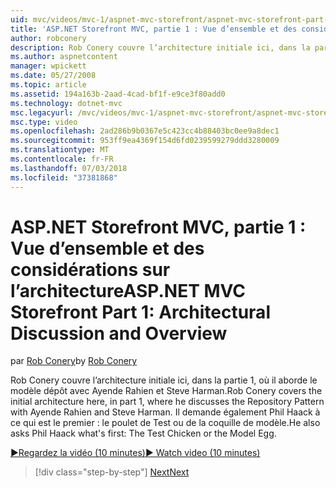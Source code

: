 ```yaml
---
uid: mvc/videos/mvc-1/aspnet-mvc-storefront/aspnet-mvc-storefront-part-1-architectural-discussion-and-overview
title: 'ASP.NET Storefront MVC, partie 1 : Vue d’ensemble et des considérations sur l’architecture | Microsoft Docs'
author: robconery
description: Rob Conery couvre l’architecture initiale ici, dans la partie 1, où il aborde le modèle dépôt avec Ayende Rahien et Steve Harman. Il demande également Phil...
ms.author: aspnetcontent
manager: wpickett
ms.date: 05/27/2008
ms.topic: article
ms.assetid: 194a163b-2aad-4cad-bf1f-e9ce3f80add0
ms.technology: dotnet-mvc
msc.legacyurl: /mvc/videos/mvc-1/aspnet-mvc-storefront/aspnet-mvc-storefront-part-1-architectural-discussion-and-overview
msc.type: video
ms.openlocfilehash: 2ad286b9b0367e5c423cc4b88403bc0ee9a8dec1
ms.sourcegitcommit: 953ff9ea4369f154d6fd0239599279ddd3280009
ms.translationtype: MT
ms.contentlocale: fr-FR
ms.lasthandoff: 07/03/2018
ms.locfileid: "37381868"
---
```

<a name="aspnet-mvc-storefront-part-1-architectural-discussion-and-overview"></a><span data-ttu-id="98f17-104">ASP.NET Storefront MVC, partie 1 : Vue d’ensemble et des considérations sur l’architecture</span><span class="sxs-lookup"><span data-stu-id="98f17-104">ASP.NET MVC Storefront Part 1: Architectural Discussion and Overview</span></span>
====================
<span data-ttu-id="98f17-105">par [Rob Conery](https://github.com/robconery)</span><span class="sxs-lookup"><span data-stu-id="98f17-105">by [Rob Conery](https://github.com/robconery)</span></span>

<span data-ttu-id="98f17-106">Rob Conery couvre l’architecture initiale ici, dans la partie 1, où il aborde le modèle dépôt avec Ayende Rahien et Steve Harman.</span><span class="sxs-lookup"><span data-stu-id="98f17-106">Rob Conery covers the initial architecture here, in part 1, where he discusses the Repository Pattern with Ayende Rahien and Steve Harman.</span></span> <span data-ttu-id="98f17-107">Il demande également Phil Haack à ce qui est le premier : le poulet de Test ou de la coquille de modèle.</span><span class="sxs-lookup"><span data-stu-id="98f17-107">He also asks Phil Haack what's first: The Test Chicken or the Model Egg.</span></span>

[<span data-ttu-id="98f17-108">&#9654;Regardez la vidéo (10 minutes)</span><span class="sxs-lookup"><span data-stu-id="98f17-108">&#9654; Watch video (10 minutes)</span></span>](https://channel9.msdn.com/Blogs/ASP-NET-Site-Videos/aspnet-mvc-storefront-part-1-architectural-discussion-and-overview)

> [!div class="step-by-step"]
> [<span data-ttu-id="98f17-109">Next</span><span class="sxs-lookup"><span data-stu-id="98f17-109">Next</span></span>](aspnet-mvc-storefront-part-2-the-repository-pattern.md)

